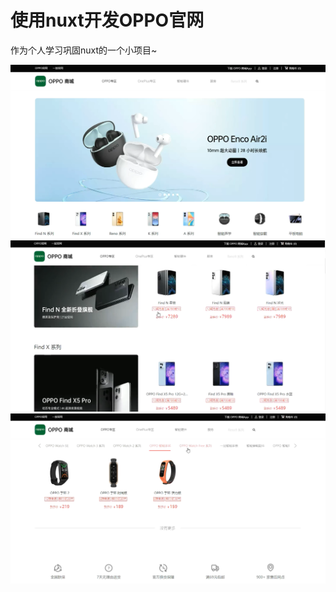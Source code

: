 # 使用nuxt开发OPPO官网

作为个人学习巩固nuxt的一个小项目~

![image-20231209003114364](imgs/README/image-20231209003114364.png)![image-20231209003130754](imgs/README/image-20231209003130754.png)![image-20231209003218882](imgs/README/image-20231209003218882.png)
